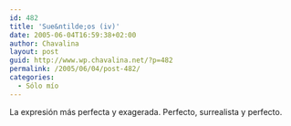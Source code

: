 ```yaml
---
id: 482
title: 'Sue&ntilde;os (iv)'
date: 2005-06-04T16:59:38+02:00
author: Chavalina
layout: post
guid: http://www.wp.chavalina.net/?p=482
permalink: /2005/06/04/post-482/
categories:
  - Sólo mío
---
```

La expresi&oacute;n m&aacute;s perfecta y exagerada. Perfecto, surrealista y perfecto.